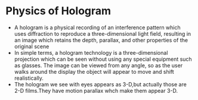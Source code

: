 # Physics of Hologram
* A hologram is a physical recording of an interference pattern which uses diffraction to reproduce a three-dimensional light field, resulting in an image which retains the depth, parallax, and other properties of the original scene
* In simple terms, a hologram technology is a three-dimensional projection which can be seen without using any special equipment such as glasses. The image can be viewed from any angle, so as the user walks around the display the object will appear to move and shift realistically.
* The hologram we see with eyes appears as 3-D,but actually those are 2-D films.They have motion parallax whch make them appear 3-D.
